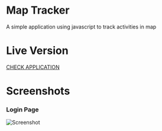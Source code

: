 # Map Tracker

A simple application using javascript to track activities in map

# Live Version

[CHECK APPLICATION](https://jeevakalaiselvam.github.io/javascript-map-location-tracker/)

# Screenshots

### Login Page

![Screenshot](screens/screen1.png)
